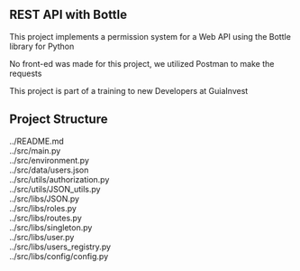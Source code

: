 ## REST API with Bottle

This project implements a permission system for a Web API using the Bottle library for Python

No front-ed was made for this project, we utilized Postman to make the requests

This project is part of a training to new Developers at GuiaInvest

## Project Structure

../README.md  
../src/main.py  
../src/environment.py  
../src/data/users.json  
../src/utils/authorization.py  
../src/utils/JSON_utils.py  
../src/libs/JSON.py  
../src/libs/roles.py  
../src/libs/routes.py  
../src/libs/singleton.py  
../src/libs/user.py  
../src/libs/users_registry.py  
../src/libs/config/config.py  
